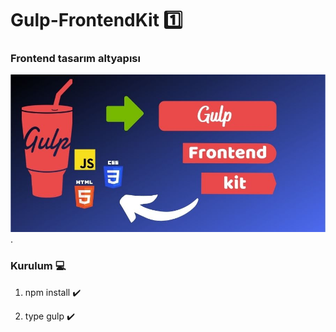 # Gulp-FrontendKit :one:
### Frontend tasarım altyapısı

![Gulp](https://github.com/acarcem/Gulp-FrontendKit/blob/main/gulp-frontendkit.jpg).


### Kurulum :computer:

1. npm install :heavy_check_mark:

2.  type gulp :heavy_check_mark:



